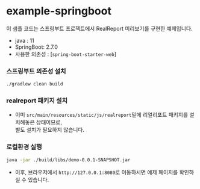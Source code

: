 # example-springboot

이 샘플 코드는 스프링부트 프로젝트에서 RealReport 미리보기를 구현한 예제입니다.
- java : 11
- SpringBoot: 2.7.0
- 사용한 의존성 : [`spring-boot-starter-web`]
### 스프링부트 의존성 설치

```bash
./gradlew clean build
```

### realreport 패키지 설치

- 이미 `src/main/resources/static/js/realreport`밑에 리얼리포트 패키지를 설치해놓은 상태이므로,    
  별도 설치가 필요하지 않습니다. 

### 로컬환경 실행

```bash
java -jar ./build/libs/demo-0.0.1-SNAPSHOT.jar 
```
- 이후, 브라우저에서 `http://127.0.0.1:8080`로 이동하시면 예제 페이지를 확인하실 수 있습니다. 
